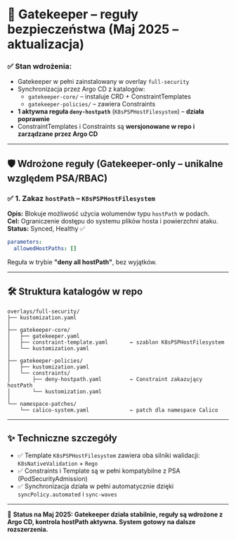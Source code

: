 
# 🔐 Gatekeeper – reguły bezpieczeństwa (Maj 2025 – aktualizacja)

### ✅ Stan wdrożenia:

- Gatekeeper w pełni zainstalowany w overlay `full-security`
- Synchronizacja przez Argo CD z katalogów:
  - `gatekeeper-core/` – instaluje CRD + ConstraintTemplates
  - `gatekeeper-policies/` – zawiera Constraints
- **1 aktywna reguła `deny-hostpath`** (`K8sPSPHostFilesystem`) – **działa poprawnie**
- ConstraintTemplates i Constraints są **wersjonowane w repo i zarządzane przez Argo CD**

---

## 🛡️ Wdrożone reguły (Gatekeeper-only – unikalne względem PSA/RBAC)

### ✅ 1. Zakaz `hostPath` – `K8sPSPHostFilesystem`

**Opis:** Blokuje możliwość użycia wolumenów typu `hostPath` w podach.  
**Cel:** Ograniczenie dostępu do systemu plików hosta i powierzchni ataku.  
**Status:** Synced, Healthy ✅

```yaml
parameters:
  allowedHostPaths: []
```

Reguła w trybie **"deny all hostPath"**, bez wyjątków.

---

## 🛠️ Struktura katalogów w repo

```
overlays/full-security/
├── kustomization.yaml
│
├── gatekeeper-core/
│   ├── gatekeeper.yaml
│   ├── constraint-template.yaml       ← szablon K8sPSPHostFilesystem
│   └── kustomization.yaml
│
├── gatekeeper-policies/
│   ├── kustomization.yaml
│   └── constraints/
│       ├── deny-hostpath.yaml         ← Constraint zakazujący hostPath
│       └── kustomization.yaml
│
└── namespace-patches/
    └── calico-system.yaml             ← patch dla namespace Calico
```

---

## ✨ Techniczne szczegóły

- ✅ Template `K8sPSPHostFilesystem` zawiera oba silniki walidacji: `K8sNativeValidation` + `Rego`
- ✅ Constraints i Template są w pełni kompatybilne z PSA (PodSecurityAdmission)
- ✅ Synchronizacja działa w pełni automatycznie dzięki `syncPolicy.automated` i `sync-waves`

---


📅 **Status na Maj 2025: Gatekeeper działa stabilnie, reguły są wdrożone z Argo CD, kontrola hostPath aktywna. System gotowy na dalsze rozszerzenia.**
